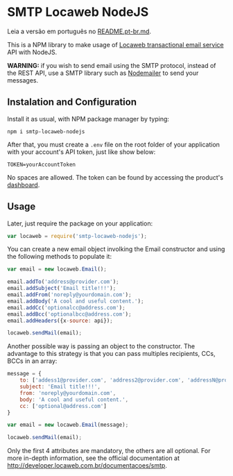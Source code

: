 # SMTP Locaweb NodeJS

Leia a versão em português no [README.pt-br.md](README.pt-br.md).

This is a NPM library to make usage of [Locaweb transactional email service](http://www.locaweb.com.br/produtos/smtp-locaweb.html) API with NodeJS.

**WARNING:** if you wish to send email using the SMTP protocol, instead of the REST API, use a SMTP library such as [Nodemailer](http://www.nodemailer.com) to send your messages.

## Instalation and Configuration

Install it as usual, with NPM package manager by typing:

```shell
npm i smtp-locaweb-nodejs
```

After that, you must create a `.env` file on the root folder of your application with your account's API token, just like show below:

```
TOKEN=yourAccountToken
```

No spaces are allowed. The token can be found by accessing the product's [dashboard](https://smtplw.com.br/panel/settings/api).

## Usage

Later, just require the package on your application:

```js
var locaweb = require('smtp-locaweb-nodejs');
```

You can create a new email object involking the Email constructor and using the following methods to populate it:

```js
var email = new locaweb.Email();

email.addTo('address@provider.com');
email.addSubject('Email title!!!');
email.addFrom('noreply@yourdomain.com');
email.addBody('A cool and useful content.');
email.addCc('optionalcc@address.com');
email.addBcc('optionalbcc@address.com');
email.addHeaders({x-source: api});

locaweb.sendMail(email);
```

Another possible way is passing an object to the constructor. The advantage to this strategy is that you can pass multiples recipients, CCs, BCCs in an array:

```js
message = {
    to: ['addess1@provider.com', 'address2@provider.com', 'addressN@provider.com'],
    subject: 'Email title!!!',
    from: 'noreply@yourdomain.com',
    body: 'A cool and useful content.',
    cc: ['optional@address.com']
}

var email = new locaweb.Email(message);

locaweb.sendMail(email);
```

Only the first 4 attributes are mandatory, the others are all optional. For more in-depth information, see the official documentation at http://developer.locaweb.com.br/documentacoes/smtp.
